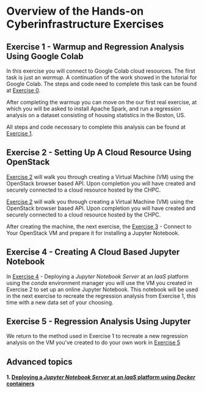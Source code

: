 # Overview of the Hands-on Cyberinfrastructure Exercises

## Exercise 1 - Warmup and Regression Analysis Using Google Colab

In this exercise you will connect to Google Colab cloud resources.
The first task is just an *warmup*. A continuation of the work showed in the
tutorial for Google Colab. The steps and code need to complete this task can be
found at [Exercise 0](01-warmup-google-colab.md).

After completing the warmup you can move on the our first real exercise, at
which you will be asked to install Apache Spark, and run a regression analysis
on a dataset consisting of housing statistics in the Boston, US.

All steps and code necessary to complete this analysis can be found at
[Exercise 1](01-Regression_Google_Colab.md).

## Exercise 2 - Setting Up A Cloud Resource Using OpenStack

[Exercise 2](02-Create_A_VM.md) will walk you through creating a Virtual
Machine (VM) using the OpenStack browser based API. Upon completion you will
have created and securely connected to a cloud resource hosted by the
CHPC. 

[Exercise 2](02-Create_A_VM.md) will walk you through creating a Virtual
Machine (VM) using the OpenStack browser based API. Upon completion you will
have created and securely connected to a cloud resource hosted by the
CHPC. 

After creating the machine, the next exercise, the [Exercise
3](Connect_And_Install.md) - Connect to Your OpenStack VM and prepare it for
installing a Jupyter Notebook.

## Exercise 4 - Creating A Cloud Based Jupyter Notebook

In [Exercise 4](05-install-conda-and-jupyter.md) - Deploying a *Jupyter
Notebook Server* at an *IaaS* platform using the *conda* environment manager
you will use the VM you created in Exercise 2 to set up an online Jupyter
Notebook. This notebook will be used in the next exercise to recreate the
regression analysis from Exercise 1, this time with a new data set of your
choosing. 

## Exercise 5 - Regression Analysis Using Jupyter

We return to the method used in Exercise 1 to recreate a new regression
analysis on the VM you've created to do your own work in [Exercise
5](04-OpenStack_Regression_Analysis.md)

## Advanced topics

#### 1. [Deploying a *Jupyter Notebook Server* at an *IaaS* platform using *Docker* containers](06-install-conda-inside-docker.md)
